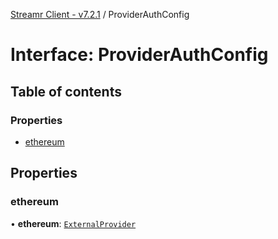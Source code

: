 [Streamr Client - v7.2.1](../README.md) / ProviderAuthConfig

# Interface: ProviderAuthConfig

## Table of contents

### Properties

- [ethereum](ProviderAuthConfig.md#ethereum)

## Properties

### ethereum

• **ethereum**: [`ExternalProvider`](../README.md#externalprovider)
